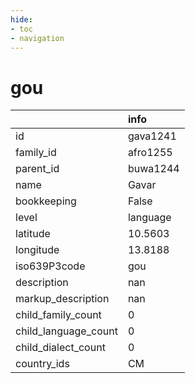 ```yaml
---
hide:
- toc
- navigation
---
```

# gou
|                      | info     |
|:---------------------|:---------|
| id                   | gava1241 |
| family_id            | afro1255 |
| parent_id            | buwa1244 |
| name                 | Gavar    |
| bookkeeping          | False    |
| level                | language |
| latitude             | 10.5603  |
| longitude            | 13.8188  |
| iso639P3code         | gou      |
| description          | nan      |
| markup_description   | nan      |
| child_family_count   | 0        |
| child_language_count | 0        |
| child_dialect_count  | 0        |
| country_ids          | CM       |